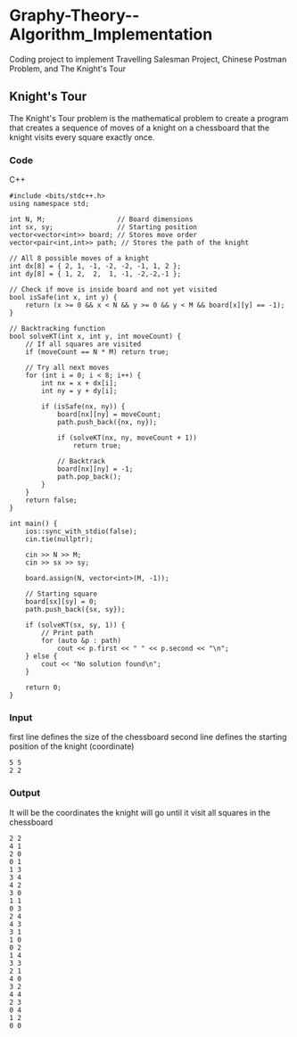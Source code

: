 # Graphy-Theory--Algorithm_Implementation
Coding project to implement Travelling Salesman Project, Chinese Postman Problem, and The Knight's Tour

## Knight's Tour
The Knight's Tour problem is the mathematical problem to create a program that creates a sequence of moves of a knight on a chessboard that the knight visits every square exactly once.

### Code
C++
```
#include <bits/stdc++.h>
using namespace std;

int N, M;                  // Board dimensions
int sx, sy;                // Starting position
vector<vector<int>> board; // Stores move order
vector<pair<int,int>> path; // Stores the path of the knight

// All 8 possible moves of a knight
int dx[8] = { 2, 1, -1, -2, -2, -1, 1, 2 };
int dy[8] = { 1, 2,  2,  1, -1, -2,-2,-1 };

// Check if move is inside board and not yet visited
bool isSafe(int x, int y) {
    return (x >= 0 && x < N && y >= 0 && y < M && board[x][y] == -1);
}

// Backtracking function
bool solveKT(int x, int y, int moveCount) {
    // If all squares are visited
    if (moveCount == N * M) return true;

    // Try all next moves
    for (int i = 0; i < 8; i++) {
        int nx = x + dx[i];
        int ny = y + dy[i];

        if (isSafe(nx, ny)) {
            board[nx][ny] = moveCount;
            path.push_back({nx, ny});

            if (solveKT(nx, ny, moveCount + 1))
                return true;

            // Backtrack
            board[nx][ny] = -1;
            path.pop_back();
        }
    }
    return false;
}

int main() {
    ios::sync_with_stdio(false);
    cin.tie(nullptr);

    cin >> N >> M;
    cin >> sx >> sy;

    board.assign(N, vector<int>(M, -1));

    // Starting square
    board[sx][sy] = 0;
    path.push_back({sx, sy});

    if (solveKT(sx, sy, 1)) {
        // Print path
        for (auto &p : path)
            cout << p.first << " " << p.second << "\n";
    } else {
        cout << "No solution found\n";
    }

    return 0;
}
```
### Input
first line defines the size of the chessboard
second line defines the starting position of the knight (coordinate)
```
5 5
2 2
```
### Output
It will be the coordinates the knight will go until it visit all squares in the chessboard
```
2 2
4 1
2 0
0 1
1 3
3 4
4 2
3 0
1 1
0 3
2 4
4 3
3 1
1 0
0 2
1 4
3 3
2 1
4 0
3 2
4 4
2 3
0 4
1 2
0 0
```
